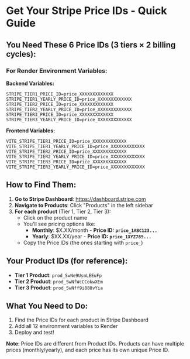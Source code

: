 # Get Your Stripe Price IDs - Quick Guide

## You Need These 6 Price IDs (3 tiers × 2 billing cycles):

### For Render Environment Variables:

**Backend Variables:**
```env
STRIPE_TIER1_PRICE_ID=price_XXXXXXXXXXXXX
STRIPE_TIER1_YEARLY_PRICE_ID=price_XXXXXXXXXXXXX
STRIPE_TIER2_PRICE_ID=price_XXXXXXXXXXXXX
STRIPE_TIER2_YEARLY_PRICE_ID=price_XXXXXXXXXXXXX
STRIPE_TIER3_PRICE_ID=price_XXXXXXXXXXXXX
STRIPE_TIER3_YEARLY_PRICE_ID=price_XXXXXXXXXXXXX
```

**Frontend Variables:**
```env
VITE_STRIPE_TIER1_PRICE_ID=price_XXXXXXXXXXXXX
VITE_STRIPE_TIER1_YEARLY_PRICE_ID=price_XXXXXXXXXXXXX
VITE_STRIPE_TIER2_PRICE_ID=price_XXXXXXXXXXXXX
VITE_STRIPE_TIER2_YEARLY_PRICE_ID=price_XXXXXXXXXXXXX
VITE_STRIPE_TIER3_PRICE_ID=price_XXXXXXXXXXXXX
VITE_STRIPE_TIER3_YEARLY_PRICE_ID=price_XXXXXXXXXXXXX
```

## How to Find Them:

1. **Go to Stripe Dashboard**: https://dashboard.stripe.com
2. **Navigate to Products**: Click "Products" in the left sidebar
3. **For each product** (Tier 1, Tier 2, Tier 3):
   - Click on the product name
   - You'll see pricing options like:
     - **Monthly**: $X.XX/month - **Price ID: `price_1ABC123...`**
     - **Yearly**: $XX.XX/year - **Price ID: `price_1XYZ789...`**
   - Copy the Price IDs (the ones starting with `price_`)

## Your Product IDs (for reference):
- **Tier 1 Product**: `prod_SwNe9UsmLEEuFp`
- **Tier 2 Product**: `prod_SwNfWcCCokwXEm`  
- **Tier 3 Product**: `prod_SwNff9i888vYia`

## What You Need to Do:
1. Find the Price IDs for each product in Stripe Dashboard
2. Add all 12 environment variables to Render
3. Deploy and test!

**Note**: Price IDs are different from Product IDs. Products can have multiple prices (monthly/yearly), and each price has its own unique Price ID.
